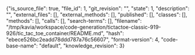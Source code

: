 {"is_source_file": true, "file_id": 1, "git_revision": "", "state": 1, "description": "", "external_files": [], "external_methods": [], "published": [], "classes": [], "methods": [], "calls": [], "search-terms": [], "filename": "/tmp/kavia/workspace/code-generation/tictactoe-classic-919-926/tic_tac_toe_container/README.md", "hash": "ebece526bc2eadd78ddd787a76c56607", "format-version": 4, "code-base-name": "default", "knowledge_revision": 3}